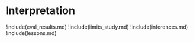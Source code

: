 # Interpretation

!include(eval_results.md)
!include(limits_study.md)
!include(inferences.md)
!include(lessons.md)
